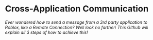 # Cross-Application Communication

###### Ever wondered how to send a message from a 3rd party application to Roblox, like a *Remote Connection*? Well look no farther! This Github will explain all 3 steps of how to achieve this!
